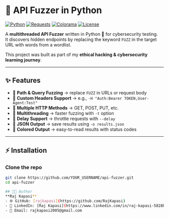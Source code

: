 # 🚀 API Fuzzer in Python

[![Python](https://img.shields.io/badge/Python-3.8%2B-blue.svg)](https://www.python.org/)
[![Requests](https://img.shields.io/badge/Requests-Library-green.svg)](https://docs.python-requests.org/)
[![Colorama](https://img.shields.io/badge/Colorama-Colored%20Output-yellow.svg)](https://pypi.org/project/colorama/)
[![License](https://img.shields.io/badge/License-MIT-red.svg)](LICENSE)

A **multithreaded API Fuzzer** written in Python 🐍 for cybersecurity testing.  
It discovers hidden endpoints by replacing the keyword `FUZZ` in the target URL with words from a wordlist.  

This project was built as part of my **ethical hacking & cybersecurity learning journey**.  

---

## ✨ Features
- 🔹 **Path & Query Fuzzing** → replace `FUZZ` in URLs or request body  
- 🔹 **Custom Headers Support** → e.g., `-H "Auth:Bearer TOKEN,User-Agent:Test"`  
- 🔹 **Multiple HTTP Methods** → GET, POST, PUT, etc.  
- 🔹 **Multithreading** → faster fuzzing with `-t` option  
- 🔹 **Delay Support** → throttle requests with `--delay`  
- 🔹 **JSON Output** → save results using `-o results.json`  
- 🔹 **Colored Output** → easy-to-read results with status codes  

---

## ⚡ Installation

### Clone the repo
```bash
git clone https://github.com/YOUR_USERNAME/api-fuzzer.git
cd api-fuzzer

## 👨‍💻 Author
**Raj Kapasi**  
- 🌐 GitHub: [rajkapasi](https://github.com/RajKapasi)  
- 💼 LinkedIn: [Raj Kapasi](https://www.linkedin.com/in/raj-kapasi-5828b3335)  
- 📧 Email: rajkapasi2005@gmail.com  

